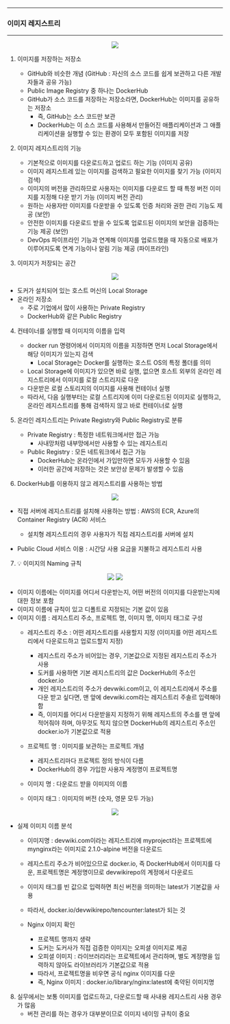 -----
### 이미지 레지스트리
-----
<div align="center">
<img src="https://github.com/user-attachments/assets/cea8e34a-23d2-4c46-9096-a69364ea4ff0">
</div>

1. 이미지를 저장하는 저장소
   - GitHub와 비슷한 개념 (GitHub : 자신의 소스 코드를 쉽게 보관하고 다른 개발자들과 공유 가능)
   - Public Image Registry 중 하나는 DockerHub
   - GitHub가 소스 코드를 저장하는 저장소라면, DockerHub는 이미지를 공유하는 저장소
     + 즉, GitHub는 소스 코드만 보관
     + DockerHub는 이 소스 코드를 사용해서 만들어진 애플리케이션과 그 애플리케이션을 실행할 수 있는 환경이 모두 포함된 이미지를 저장
    
2. 이미지 레지스트리의 기능 
   - 기본적으로 이미지를 다운로드하고 업로드 하는 기능 (이미지 공유)
   - 이미지 레지스트레 있는 이미지를 검색하고 필요한 이미지를 찾기 가능 (이미지 검색)
   - 이미지의 버전을 관리하므로 사용자는 이미지를 다운로드 할 때 특정 버전 이미지를 지정해 다운 받기 가능 (이미지 버전 관리)
   - 원하는 사용자만 이미지를 다운받을 수 있도록 인증 처리와 권한 관리 기능도 제공 (보안)
   - 안전한 이미지를 다운로드 받을 수 있도록 업로드된 이미지의 보안을 검증하는 기능 제공 (보안)
   - DevOps 파이프라인 기능과 연계해 이미지를 업로드했을 때 자동으로 배포가 이루어지도록 연계 기능이나 알림 기능 제공 (파이프라인)
  
3. 이미지가 저장되는 공간
<div align="center">
<img src="https://github.com/user-attachments/assets/15287ce8-a2de-4ed0-96cf-5e932ca2496f">
</div>

   - 도커가 설치되어 있는 호스트 머신의 Local Storage
   - 온라인 저장소
     + 주로 기업에서 많이 사용하는 Private Registry
     + DockerHub와 같은 Public Registry
    
4. 컨테이너를 실행할 때 이미지의 이름을 입력
   - docker run 명령어에서 이미지의 이름을 지정하면 먼저 Local Storage에서 해당 이미지가 있는지 검색
     + Local Storage는 Docker를 실행하는 호스트 OS의 특정 폴더를 의미
   - Local Storage에 이미지가 있으면 바로 실행, 없으면 호스트 외부의 온라인 레지스트리에서 이미지를 로컬 스트리지로 다운
   - 다운받은 로컬 스토리지의 이미지를 사용해 컨테이너 실행
   - 따라서, 다음 실행부터는 로컬 스트리지에 이미 다운로드된 이미지로 실행하고, 온라인 레지스트리를 통해 검색하지 않고 바로 컨테이너로 실행
  
5. 온라인 레지스트리는 Private Registry와 Public Registry로 분류
   - Private Registry : 특정한 네트워크에서만 접근 가능
     + 사내망처럼 내부망에서만 사용할 수 있는 레지스트리
   - Public Registry : 모든 네트워크에서 접근 가능
     + DockerHub는 온라인에서 가입만하면 모두가 사용할 수 있음
     + 이러한 공간에 저장하는 것은 보안상 문제가 발생할 수 있음

6. DockerHub를 이용하지 않고 레지스트리를 사용하는 방법
<div align="center">
<img src="https://github.com/user-attachments/assets/592212f5-719d-4baa-b59b-e6ecf0a6d4e1">
</div>

   - 직접 서버에 레지스트리를 설치해 사용하는 방법 : AWS의 ECR, Azure의 Container Registry (ACR) 서비스
     + 설치형 레지스트리의 경우 사용자가 직접 레지스트리를 서버에 설치
   
   - Public Cloud 서비스 이용 : 시간당 사용 요금을 지불하고 레지스트리 사용
  
7. 💡 이미지의 Naming 규칙
<div align="center">
<img src="https://github.com/user-attachments/assets/0e2ccd2d-d09d-4ff8-9cac-100e7b5c785c">
<img src="https://github.com/user-attachments/assets/cedd6a4c-7ca6-43b3-82ba-f11fdbaab11e">
</div>

   - 이미지 이름에는 이미지를 어디서 다운받는지, 어떤 버전의 이미지를 다운받는지에 대한 정보 포함
   - 이미지 이름에 규칙이 있고 디폴트로 지정되는 기본 값이 있음
   - 이미지 이름 : 레지스트리 주소, 프로젝트 명, 이미지 명, 이미지 태그로 구성
     + 레지스트리 주소 : 어떤 레지스트리를 사용할지 지정 (이미지를 어떤 레지스트리에서 다운로드하고 업로드할지 지정)
       * 레지스트리 주소가 비어있는 경우, 기본값으로 지정된 레지스트리 주소가 사용
       * 도커를 사용하면 기본 레지스트리의 값은 DockerHub의 주소인 docker.io
       * 개인 레지스트리의 주소가 devwiki.com이고, 이 레지스트리에서 주소를 다운 받고 싶다면, 맨 앞에 devwiki.com라는 레지스트리 주솔르 입력해야 함
       * 즉, 이미지를 어디서 다운받을지 지정하기 위해 레지스트의 주소를 맨 앞에 적어줘야 하며, 아무것도 적지 않으면 DockerHub의 레지스트리 주소인 docker.io가 기본값으로 적용

     + 프로젝트 명 : 이미지를 보관하는 프로젝트 개념
       * 레지스트리마다 프로젝트 정의 방식이 다름
       * DockerHub의 경우 가입한 사용자 계정명이 프로젝트명

     + 이미지 명 : 다운로드 받을 이미지의 이름
     + 이미지 태그 : 이미지의 버전 (숫자, 영문 모두 가능)
       
<div align="center">
<img src="https://github.com/user-attachments/assets/cedd6a4c-7ca6-43b3-82ba-f11fdbaab11e">
</div>

   - 실제 이미지 이름 분석
     + 이미지명 : devwiki.com이라는 레지스트리에 myproject라는 프로젝트에 mynginx라는 이미지로 2.1.0-alpine 버전을 다운로드
    
     + 레지스트리 주소가 비어있으므로 docker.io, 즉 DockerHub에서 이미지를 다운, 프로젝트명은 계정명이므로 devwikirepo의 계정에서 다운로드
     + 이미지 태그를 빈 값으로 입력하면 최신 버전을 의미하는 latest가 기본값을 사용
     + 따라서, docker.io/devwikirepo/tencounter:latest가 되는 것
    
     + Nginx 이미지 확인
       * 프로젝트 명까지 생략
       * 도커는 도커사가 직접 검증한 이미지는 오피셜 이미지로 제공
       * 오피셜 이미지 : 라이브러리라는 프로젝트에서 관리하며, 별도 계정명을 입력하지 않아도 라이브러리가 기본값으로 적용
       * 따라서, 프로젝트명을 비우면 공식 nginx 이미지를 다운
       * 즉, Nginx 이미지 : docker.io/library/nginx:latest에 축약된 이미지명
      
8. 실무에서는 보통 이미지를 업로드하고, 다운로드할 때 사내용 레지스트리 사용 경우가 많음
   - 버전 관리를 하는 경우가 대부분이므로 이미지 네이밍 규칙이 중요
   

